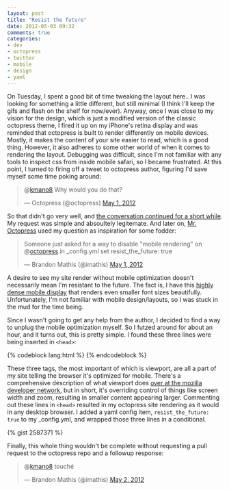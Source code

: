 ```yaml
---
layout: post
title: "Resist the future"
date: 2012-05-03 09:32
comments: true
categories: 
- dev
- octopress
- twitter
- mobile
- design
- yaml
---
```


On Tuesday, I spent a good bit of time tweaking the layout here.. I was looking for something a little different, but still minimal (I think I'll keep the gifs and flash on the shelf for now/ever). Anyway, once I was close to my vision for the design, which is just a modified version of the classic octopress theme, I fired it up on my iPhone's retina display and was reminded that octopress is built to render differently on mobile devices. Mostly, it makes the content of your site easier to read, which is a good thing. However, it also adheres to some other world of when it comes to rendering the layout. Debugging was difficult, since I'm not familiar with any tools to inspect css from inside mobile safari, so I became frustrated. At this point, I turned to firing off a tweet to octopress author, figuring I'd save myself some time poking around:

<blockquote class="twitter-tweet tw-align-center" data-in-reply-to="197378588385869824"><p>@<a href="https://twitter.com/kmano8">kmano8</a> Why would you do that?</p>&mdash; Octopress (@octopress) <a href="https://twitter.com/octopress/status/197379137546104832" data-datetime="2012-05-01T17:37:08+00:00">May 1, 2012</a></blockquote>
<script src="//platform.twitter.com/widgets.js" charset="utf-8"></script>

So that didn't go very well, and [the conversation continued for a short while](https://twitter.com/#!/kmano8/status/197378588385869824). My request was simple and absoultely legitemate. And later on, [Mr. Octopress](https://twitter.com/#!/imathis) used my question as inspiration for some fodder:

<blockquote class="twitter-tweet tw-align-center"><p>Someone just asked for a way to disable "mobile rendering" on @<a href="https://twitter.com/octopress">octopress</a>.in _config.yml set resist_the_future: true</p>&mdash; Brandon Mathis (@imathis) <a href="https://twitter.com/imathis/status/197413965343625216" data-datetime="2012-05-01T19:55:31+00:00">May 1, 2012</a></blockquote>
<script src="//platform.twitter.com/widgets.js" charset="utf-8"></script>

A desire to see my site render without mobile optimization doesn't necessarily mean I'm resistant to the future. The fact is, I have this [highly dense mobile display](http://www.apple.com/iphone/features/retina-display.html) that renders even smaller font sizes beautifully. Unfortunately, I'm not familiar with mobile design/layouts, so I was stuck in the mud for the time being.

Since I wasn't going to get any help from the author, I decided to find a way to unplug the mobile optimization myself. So I futzed around for about an hour, and it turns out, this is pretty simple. I found these three lines were being inserted in `<head>`:

{% codeblock lang:html %}
<meta name="HandheldFriendly" content="True">
<meta name="MobileOptimized" content="320">
<meta name="viewport" content="width=device-width, initial-scale=1">
{% endcodeblock %}

These three tags, the most important of which is viewport, are all a part of my site telling the browser it's optimized for mobile. There's a comprehensive description of what viewport does [over at the mozilla developer network](https://developer.mozilla.org/en/mobile/viewport_meta_tag), but in short, it's overriding control of things like screen width and zoom, resulting in smaller content appearing larger. Commenting out these lines in `<head>` resulted in my octopress site rendering as it would in any desktop browser. I added a yaml config item, `resist_the_future: true` to my _config.yml, and wrapped those three lines in a conditional.

{% gist 2587371 %}

Finally, this whole thing wouldn't be complete without requesting a pull request to the octopress repo and a followup response:

<blockquote class="twitter-tweet tw-align-center" data-in-reply-to="197739272504229888"><p>@<a href="https://twitter.com/kmano8">kmano8</a> touché</p>&mdash; Brandon Mathis (@imathis) <a href="https://twitter.com/imathis/status/197739852081545217" data-datetime="2012-05-02T17:30:29+00:00">May 2, 2012</a></blockquote>
<script src="//platform.twitter.com/widgets.js" charset="utf-8"></script>